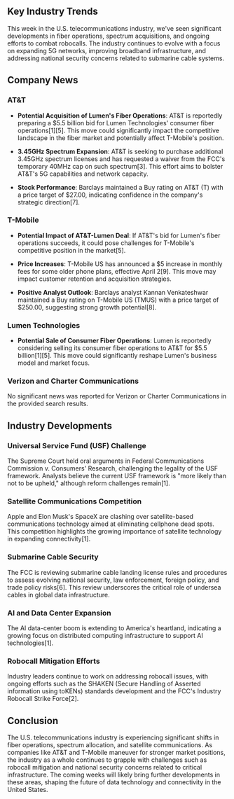## Key Industry Trends

This week in the U.S. telecommunications industry, we've seen significant developments in fiber operations, spectrum acquisitions, and ongoing efforts to combat robocalls. The industry continues to evolve with a focus on expanding 5G networks, improving broadband infrastructure, and addressing national security concerns related to submarine cable systems.

## Company News

### AT&T

- **Potential Acquisition of Lumen's Fiber Operations**: AT&T is reportedly preparing a $5.5 billion bid for Lumen Technologies' consumer fiber operations[1][5]. This move could significantly impact the competitive landscape in the fiber market and potentially affect T-Mobile's position.

- **3.45GHz Spectrum Expansion**: AT&T is seeking to purchase additional 3.45GHz spectrum licenses and has requested a waiver from the FCC's temporary 40MHz cap on such spectrum[3]. This effort aims to bolster AT&T's 5G capabilities and network capacity.

- **Stock Performance**: Barclays maintained a Buy rating on AT&T (T) with a price target of $27.00, indicating confidence in the company's strategic direction[7].

### T-Mobile

- **Potential Impact of AT&T-Lumen Deal**: If AT&T's bid for Lumen's fiber operations succeeds, it could pose challenges for T-Mobile's competitive position in the market[5].

- **Price Increases**: T-Mobile US has announced a $5 increase in monthly fees for some older phone plans, effective April 2[9]. This move may impact customer retention and acquisition strategies.

- **Positive Analyst Outlook**: Barclays analyst Kannan Venkateshwar maintained a Buy rating on T-Mobile US (TMUS) with a price target of $250.00, suggesting strong growth potential[8].

### Lumen Technologies

- **Potential Sale of Consumer Fiber Operations**: Lumen is reportedly considering selling its consumer fiber operations to AT&T for $5.5 billion[1][5]. This move could significantly reshape Lumen's business model and market focus.

### Verizon and Charter Communications

No significant news was reported for Verizon or Charter Communications in the provided search results.

## Industry Developments

### Universal Service Fund (USF) Challenge

The Supreme Court held oral arguments in Federal Communications Commission v. Consumers' Research, challenging the legality of the USF framework. Analysts believe the current USF framework is "more likely than not to be upheld," although reform challenges remain[1].

### Satellite Communications Competition

Apple and Elon Musk's SpaceX are clashing over satellite-based communications technology aimed at eliminating cellphone dead spots. This competition highlights the growing importance of satellite technology in expanding connectivity[1].

### Submarine Cable Security

The FCC is reviewing submarine cable landing license rules and procedures to assess evolving national security, law enforcement, foreign policy, and trade policy risks[6]. This review underscores the critical role of undersea cables in global data infrastructure.

### AI and Data Center Expansion

The AI data-center boom is extending to America's heartland, indicating a growing focus on distributed computing infrastructure to support AI technologies[1].

### Robocall Mitigation Efforts

Industry leaders continue to work on addressing robocall issues, with ongoing efforts such as the SHAKEN (Secure Handling of Asserted information using toKENs) standards development and the FCC's Industry Robocall Strike Force[2].

## Conclusion

The U.S. telecommunications industry is experiencing significant shifts in fiber operations, spectrum allocation, and satellite communications. As companies like AT&T and T-Mobile maneuver for stronger market positions, the industry as a whole continues to grapple with challenges such as robocall mitigation and national security concerns related to critical infrastructure. The coming weeks will likely bring further developments in these areas, shaping the future of data technology and connectivity in the United States.